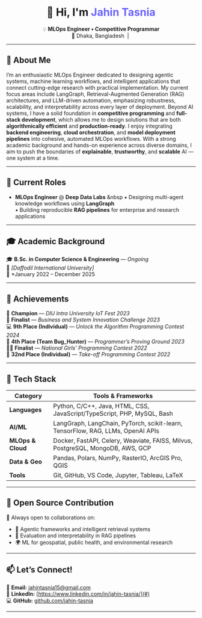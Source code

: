 <h1 align="center">👋 Hi, I'm <span style="color:#6C63FF;">Jahin Tasnia</span></h1>

<p align="center">
  💡 <b>MLOps Engineer • Competitive Programmar </b><br>
  📍 Dhaka, Bangladesh &nbsp;|&nbsp; 
</p>

---

## 🧠 About Me

I’m an enthusiastic MLOps Engineer dedicated to designing agentic systems, machine learning workflows, and intelligent applications that connect cutting-edge research with practical implementation.
My current focus areas include LangGraph, Retrieval-Augmented Generation (RAG) architectures, and LLM-driven automation, emphasizing robustness, scalability, and interpretability across every layer of deployment.
Beyond AI systems, I have a solid foundation in **competitive programming** and **full-stack development**, which allows me to design solutions that are both **algorithmically efficient** and **production-ready**. I enjoy integrating **backend engineering**, **cloud orchestration**, and **model deployment pipelines** into cohesive, automated MLOps workflows.
With a strong academic background and hands-on experience across diverse domains, I aim to push the boundaries of **explainable**, **trustworthy**, and **scalable** AI — one system at a time.

---

## 💼 Current Roles

- **MLOps Engineer** @ **Deep Data Labs** &nbsp
  ▪️ Designing multi-agent knowledge workflows using **LangGraph**  
  ▪️ Building reproducible **RAG pipelines** for enterprise and research applications  

---

## 🎓 Academic Background

🎓 **B.Sc. in Computer Science & Engineering** — *Ongoing*  
🏫 *[Daffodil International University]*  
📅 *January 2022 – December 2025 

---

## 🏅 Achievements

🥇 **Champion** — *DIU Intra University IoT Fest 2023*  
🤖 **Finalist** — *Business and System Innovation Challenge 2023*  
💻 **9th Place (Individual)** — *Unlock the Algorithm Programming Contest 2024*  
🧩 **4th Place (Team Bug_Hunter)** — *Programmer’s Proving Ground 2023*  
👩‍💻 **Finalist** — *National Girls’ Programming Contest 2022*  
🚀 **32nd Place (Individual)** — *Take-off Programming Contest 2022*

---

## 🧰 Tech Stack

| **Category** | **Tools & Frameworks** |
|---------------|------------------------|
| **Languages** | Python, C/C++, Java, HTML, CSS, JavaScript/TypeScript, PHP, MySQL, Bash |
| **AI/ML** | LangGraph, LangChain, PyTorch, scikit-learn, TensorFlow, RAG, LLMs, OpenAI APIs |
| **MLOps & Cloud** | Docker, FastAPI, Celery, Weaviate, FAISS, Milvus, PostgreSQL, MongoDB, AWS, GCP |
| **Data & Geo** | Pandas, Polars, NumPy, RasterIO, ArcGIS Pro, QGIS |
| **Tools** | Git, GitHub, VS Code, Jupyter, Tableau, LaTeX |

---

## 🤝 Open Source Contribution

💬 Always open to collaborations on:  
- 🧩 Agentic frameworks and intelligent retrieval systems  
- 🧠 Evaluation and interpretability in RAG pipelines  
- 🌍 ML for geospatial, public health, and environmental research  

---

## 📫 Let’s Connect!

📧 **Email:** [jahintasnia15@gmail.com](mailto:jahintasnia15@gmail.com)  
💼 **LinkedIn:** [https://www.linkedin.com/in/jahin-tasnia/](#)  
💻 **GitHub:** [github.com/jahin-tasnia](https://github.com/jahin-tasnia)  

---
